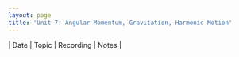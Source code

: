 ```yaml
---
layout: page
title: 'Unit 7: Angular Momentum, Gravitation, Harmonic Motion'
---
```


| Date | Topic | Recording | Notes |